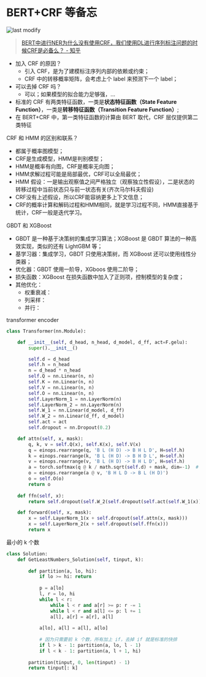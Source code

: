 BERT+CRF 等备忘
===
<!--START_SECTION:badge-->

![last modify](https://img.shields.io/static/v1?label=last%20modify&message=2025-08-02%2000%3A35%3A22&color=yellowgreen&style=flat-square)

<!--END_SECTION:badge-->
> [ BERT中进行NER为什么没有使用CRF，我们使用DL进行序列标注问题的时候CRF是必备么？ - 知乎](https://www.zhihu.com/question/358892919)
- 加入 CRF 的原因？
    - 引入 CRF，是为了建模标注序列内部的依赖或约束；
    - CRF 中的转移概率矩阵，会考虑上个 label 来预测下一个 label；
- 可以去掉 CRF 吗？
    - 可以；如果模型的拟合能力足够强，...
- 标准的 CRF 有两类特征函数，一类是**状态特征函数（State Feature Function）**，一类是**转移特征函数（Transition Feature Function）**;
- 在 BERT+CRF 中，第一类特征函数的计算由 BERT 取代，CRF 层仅提供第二类特征


CRF 和 HMM 的区别和联系？
- 都属于概率图模型；
- CRF是生成模型，HMM是判别模型；
- HMM是概率有向图，CRF是概率无向图；
- HMM求解过程可能是局部最优，CRF可以全局最优；
- HMM 假设：一是输出观察值之间严格独立（观察独立性假设），二是状态的转移过程中当前状态只与前一状态有关(齐次马尔科夫假设)
- CRF没有上述假设，所以CRF能容纳更多上下文信息；
- CRF的概率计算和解码过程和HMM相同，就是学习过程不同，HMM直接基于统计，CRF一般是迭代学习。


GBDT 和 XGBoost
- GBDT 是一种基于决策树的集成学习算法；XGBoost 是 GBDT 算法的一种高效实现，类似的还有 LightGBM 等；
- 基学习器：集成学习，GBDT 只使用决策树，而 XGBoost 还可以使用线性分类器；
- 优化器：GBDT 使用一阶导，XGboos 使用二阶导；
- 损失函数：XGBoost 在损失函数中加入了正则项，控制模型的复杂度；
- 其他优化：
    - 权重衰减：
    - 列采样：
    - 并行：


transformer encoder



```python
class Transformer(nn.Module):

    def __init__(self, d_head, n_head, d_model, d_ff, act=F.gelu):
        super().__init__()

        self.d = d_head
        self.h = n_head
        n = d_head * n_head
        self.Q = nn.Linear(n, n)
        self.K = nn.Linear(n, n)
        self.V = nn.Linear(n, n)
        self.O = nn.Linear(n, n)
        self.LayerNorm_1 = nn.LayerNorm(n)
        self.LayerNorm_2 = nn.LayerNorm(n)
        self.W_1 = nn.Linear(d_model, d_ff)
        self.W_2 = nn.Linear(d_ff, d_model)
        self.act = act
        self.dropout = nn.Dropout(0.2)

    def attn(self, x, mask):
        q, k, v = self.Q(x), self.K(x), self.V(x)
        q = einops.rearrange(q, 'B L (H D) -> B H L D', H=self.h)
        k = einops.rearrange(k, 'B L (H D) -> B H D L', H=self.h)
        v = einops.rearrange(v, 'B L (H D) -> B H L D', H=self.h)
        a = torch.softmax(q @ k / math.sqrt(self.d) + mask, dim=-1)  # [B H L L]
        o = einops.rearrange(a @ v, 'B H L D -> B L (H D)')
        o = self.O(o)
        return o
    
    def ffn(self, x):
        return self.dropout(self.W_2(self.dropout(self.act(self.W_1(x)))))

    def forward(self, x, mask):
        x = self.LayerNorm_1(x + self.dropout(self.attn(x, mask)))
        x = self.LayerNorm_2(x + self.dropout(self.ffn(x)))
        return x
```

最小的 k 个数
```python
class Solution:
    def GetLeastNumbers_Solution(self, tinput, k):
        
        def partition(a, lo, hi):
            if lo >= hi: return 
            
            p = a[lo]
            l, r = lo, hi
            while l < r:
                while l < r and a[r] >= p: r -= 1
                while l < r and a[l] <= p: l += 1
                a[l], a[r] = a[r], a[l]
            
            a[lo], a[l] = a[l], a[lo]
            
            # 因为只需要前 k 个数，所有加上 if，去掉 if 就是标准的快排
            if l > k - 1: partition(a, lo, l - 1)
            if l < k - 1: partition(a, l + 1, hi)
        
        partition(tinput, 0, len(tinput) - 1)
        return tinput[: k]
```
